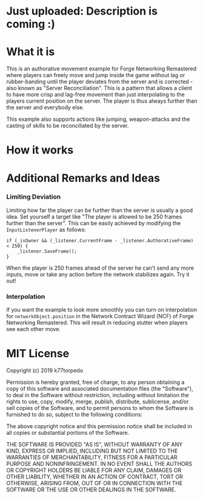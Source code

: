 # Just uploaded: Description is coming :)

# What it is
This is an authorative movement example for Forge Networking Remastered where players can freely move and jump inside the game without lag or rubber-banding until the player deviates from the server and is corrected - also known as "Server Reconciliation". This is a pattern that allows a client to have more crisp and lag-free movement than just interpolating to the players current position on the server. The player is thus always further than the server and everybody else.

This example also supports actions like jumping, weapon-attacks and the casting of skills to be reconciliated by the server.

# How it works

# Additional Remarks and Ideas
### Limiting Deviation
Limiting how far the player can be further than the server is usually a good idea. Set yourself a target like "The player is allowed to be 250 frames further than the server". This can be easily achieved by modifying the `InputListenerPlayer` as follows:
```
if (_isOwner && (_listener.CurrentFrame - _listener.AuthorativeFrame) < 250) {
    _listener.SaveFrame();
}
```
When the player is 250 frames ahead of the server he can't send any more inputs, move or take any action before the network stabilizes again. Try it out!

### Interpolation
If you want the example to look more smoothly you can turn on interpolation for `networkObject.position` in the Network Contract Wizard (NCF) of Forge Networking Remastered. This will result in reducing stutter when players see each other move.


# MIT License
Copyright (c) 2019 k77torpedo

Permission is hereby granted, free of charge, to any person obtaining a copy
of this software and associated documentation files (the "Software"), to deal
in the Software without restriction, including without limitation the rights
to use, copy, modify, merge, publish, distribute, sublicense, and/or sell
copies of the Software, and to permit persons to whom the Software is
furnished to do so, subject to the following conditions:

The above copyright notice and this permission notice shall be included in all
copies or substantial portions of the Software.

THE SOFTWARE IS PROVIDED "AS IS", WITHOUT WARRANTY OF ANY KIND, EXPRESS OR
IMPLIED, INCLUDING BUT NOT LIMITED TO THE WARRANTIES OF MERCHANTABILITY,
FITNESS FOR A PARTICULAR PURPOSE AND NONINFRINGEMENT. IN NO EVENT SHALL THE
AUTHORS OR COPYRIGHT HOLDERS BE LIABLE FOR ANY CLAIM, DAMAGES OR OTHER
LIABILITY, WHETHER IN AN ACTION OF CONTRACT, TORT OR OTHERWISE, ARISING FROM,
OUT OF OR IN CONNECTION WITH THE SOFTWARE OR THE USE OR OTHER DEALINGS IN THE
SOFTWARE.
